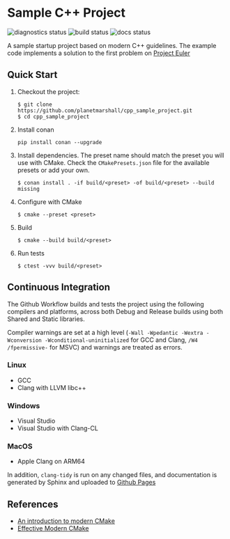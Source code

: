 Sample C++ Project
==================

![diagnostics status](https://github.com/planetmarshall/cpp_sample_project/actions/workflows/diagnostics.yml/badge.svg)
![build status](https://github.com/planetmarshall/cpp_sample_project/actions/workflows/build.yml/badge.svg)
![docs status](https://github.com/planetmarshall/cpp_sample_project/actions/workflows/docs.yml/badge.svg)

A sample startup project based on modern C++ guidelines. The example code 
implements a solution to the first problem on 
[Project Euler](https://projecteuler.net/about)

Quick Start
-----------

1. Checkout the project:
   ```
   $ git clone https://github.com/planetmarshall/cpp_sample_project.git
   $ cd cpp_sample_project
   ```
2. Install conan
   ``` 
   pip install conan --upgrade
   ```
3. Install dependencies. The preset name should match the preset you will use 
   with CMake. Check the `CMakePresets.json` file for the available presets
   or add your own.
   ```
   $ conan install . -if build/<preset> -of build/<preset> --build missing
   ```
4. Configure with CMake
   ```
   $ cmake --preset <preset>
   ```
5. Build
   ```
   $ cmake --build build/<preset>
   ```
6. Run tests
   ```
   $ ctest -vvv build/<preset>
   ```

Continuous Integration
------------------------

The Github Workflow builds and tests the project using the following compilers
and platforms, across both Debug and Release builds using both Shared and Static
libraries.

Compiler warnings are set at a high level (`-Wall -Wpedantic -Wextra -Wconversion -Wconditional-uninitialized` for
GCC and Clang, `/W4 /fpermissive-` for MSVC) and warnings are treated as errors.

### Linux

 * GCC
 * Clang with LLVM libc++

### Windows

 * Visual Studio
 * Visual Studio with Clang-CL

### MacOS

 * Apple Clang on ARM64

In addition, `clang-tidy` is run on any changed files, and documentation is
generated by Sphinx and uploaded to [Github Pages](https://planetmarshall.github.io/cpp_sample_project/)


References
----------

 * [An introduction to modern CMake](https://cliutils.gitlab.io/modern-cmake/)
 * [Effective Modern CMake](https://gist.github.com/mbinna/c61dbb39bca0e4fb7d1f73b0d66a4fd1)
